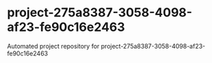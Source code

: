 # project-275a8387-3058-4098-af23-fe90c16e2463
Automated project repository for project-275a8387-3058-4098-af23-fe90c16e2463
